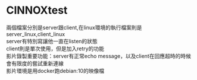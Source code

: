 # CINNOXtest

兩個檔案分別是server跟client,在linux環境的執行檔案則是server_linux,client_linux<br />
server有特別寫讓他一直在listen的狀態<br />
client則是單次使用，但是加入retry的功能<br />
影片錄製重要功能：server有正常echo message，以及client在回應超時的時候會有限度的嘗試重新連線<br />
影片環境是用docker跑debian:10的映像檔<br />


